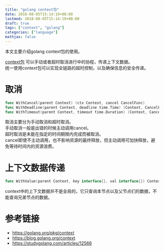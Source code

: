 ```yaml
---
title: "golang context包"
date: 2018-08-05T15:14:19+08:00
lastmod: 2018-08-05T15:14:19+08:00
draft: true
tags: ["context", "golang"]
categories: ["language"]
mathjax: false
---
```


本文主要介绍golang context包的使用。  
<!--more-->

[context包](https://golang.org/pkg/context) 可以手动或者超时取消进行中的协程，传递上下文数据。  
统一使用context包可以实现全链路的超时控制，以及确保信息的安全传递。  

# 取消
```go
func WithCancel(parent Context) (ctx Context, cancel CancelFunc)
func WithDeadline(parent Context, deadline time.Time) (Context, CancelFunc)
func WithTimeout(parent Context, timeout time.Duration) (Context, CancelFunc)
```
取消主要分为手动取消和超时取消。  
手动取消一般是出错的时候主动调用cancel。  
超时取消是未能在指定的时间期限内完成而被取消。  
cancel即使不主动调用，也不影响资源的最终释放，但主动调用可加快释放，避免等待时间内的资源浪费。  

# 上下文数据传递
```go
func WithValue(parent Context, key interface{}, val interface{}) Context
```
context中的上下文数据并不是全局的，它只查询本节点以及父节点们的数据，不能查询兄弟节点的数据。  

# 参考链接
- https://golang.org/pkg/context
- https://blog.golang.org/context
- https://studygolang.com/articles/12566
